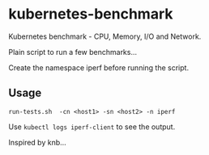 # kubernetes-benchmark
Kubernetes benchmark - CPU, Memory, I/O and Network.<br>

<p> Plain script to run a few benchmarks...</p>

Create the namespace iperf before running the script.

## Usage
`run-tests.sh  -cn <host1> -sn <host2> -n iperf`

Use `kubectl logs iperf-client` to see the output. 

Inspired by knb...
